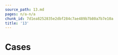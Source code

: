 ```yaml
---
source_path: 13.md
pages: n/a-n/a
chunk_id: 7d1ea8252835e2dbf284c7ae489b7b80a7b7e10a
title: '13'
---
```

# Cases
